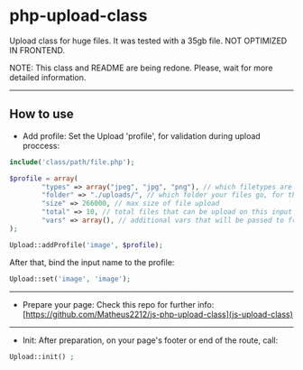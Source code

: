 # php-upload-class

Upload class for huge files. It was tested with a 35gb file. NOT OPTIMIZED IN FRONTEND.

NOTE: This class and README are being redone. Please, wait for more detailed information.

---

## How to use

- Add profile: 
  Set the Upload 'profile', for validation during upload proccess:

```php
include('class/path/file.php');

$profile = array(
        "types" => array("jpeg", "jpg", "png"), // which filetypes are accepted
        "folder" => "./uploads/", // which folder your files go, for this specific profile, on your local server
        "size" => 266000, // max size of file upload
        "total" => 10, // total files that can be upload on this input
        "vars" => array(), // additional vars that will be passed to frontend and backend
);

Upload::addProfile('image', $profile);
```

After that, bind the input name to the profile:

```php
Upload::set('image', 'image');
```

---

- Prepare your page: 
  Check this repo for further info: [https://github.com/Matheus2212/js-php-upload-class](js-upload-class)

---

- Init: 
  After preparation, on your page's footer or end of the route, call:

```php
Upload::init() ;
```
